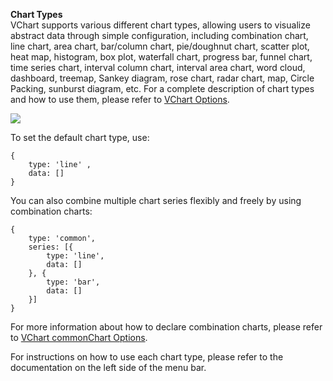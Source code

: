 **Chart Types**  
VChart supports various different chart types, allowing users to visualize abstract data through simple configuration, including combination chart, line chart, area chart, bar/column chart, pie/doughnut chart, scatter plot, heat map, histogram, box plot, waterfall chart, progress bar, funnel chart, time series chart, interval column chart, interval area chart, word cloud, dashboard, treemap, Sankey diagram, rose chart, radar chart, map, Circle Packing, sunburst diagram, etc. For a complete description of chart types and how to use them, please refer to [VChart Options](../../../option).

![](https://lf9-dp-fe-cms-tos.byteorg.com/obj/bit-cloud/39b8dd02abe79e47954774000.png)

To set the default chart type, use:

```
{
    type: 'line' ,
    data: []
}
```

You can also combine multiple chart series flexibly and freely by using combination charts:

```
{
    type: 'common',
    series: [{
        type: 'line',
        data: []
    }, {
        type: 'bar',
        data: []
    }]
}
```

For more information about how to declare combination charts, please refer to [VChart commonChart Options](../../../option/commonChart).

For instructions on how to use each chart type, please refer to the documentation on the left side of the menu bar.
